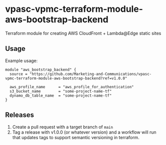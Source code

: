 # vpasc-vpmc-terraform-module-aws-bootstrap-backend

Terraform module for creating AWS CloudFront + Lambda@Edge static sites

## Usage

Example usage:

```hcl
module "aws_bootstrap_backend" {
  source = "https://github.com/Marketing-and-Communications/vpasc-vpmc-terraform-module-aws-bootstrap-backend?ref=v1.0.0"

  aws_profile_name      = "aws_profile_for_authentication"
  s3_bucket_name        = "some-project-name-tf"
  dynamo_db_table_name  = "some-project-name-tf"
}
```

## Releases

1. Create a pull request with a target branch of `main`
2. Tag a release with v1.0.0 (or whatever version) and a workflow will run that updates tags to support semantic versioning in terraform.